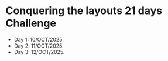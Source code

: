 # Conquering the layouts 21 days Challenge


- Day 1: 10/OCT/2025.
- Day 2: 11/OCT/2025.
- Day 3: 12/OCT/2025.